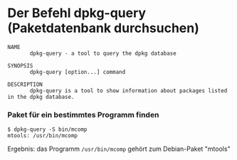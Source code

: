 # Der Befehl dpkg-query (Paketdatenbank durchsuchen)

```
NAME
       dpkg-query - a tool to query the dpkg database

SYNOPSIS
       dpkg-query [option...] command

DESCRIPTION
       dpkg-query is a tool to show information about packages listed in the dpkg database.
```

### Paket für ein bestimmtes Programm finden
```
$ dpkg-query -S bin/mcomp
mtools: /usr/bin/mcomp
```
Ergebnis: das Programm `/usr/bin/mcomp` gehört zum Debian-Paket "mtools"

